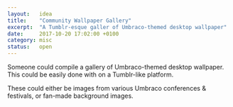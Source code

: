 ```yaml
---
layout:   idea
title:    "Community Wallpaper Gallery"
excerpt:  "A Tumblr-esque galler of Umbraco-themed desktop wallpaper"
date:     2017-10-20 17:02:00 +0100
category: misc
status:   open
---
```


Someone could compile a gallery of Umbraco-themed desktop wallpaper. This could be easily done with on a Tumblr-like platform.

These could either be images from various Umbraco conferences & festivals, or fan-made background images.
